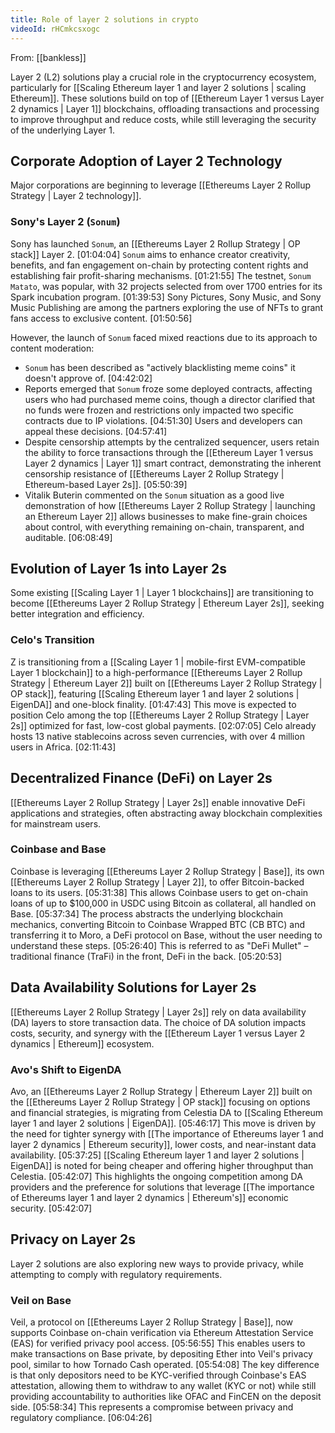 ```yaml
---
title: Role of layer 2 solutions in crypto
videoId: rHCmkcsxogc
---
```


From: [[bankless]] <br/> 

Layer 2 (L2) solutions play a crucial role in the cryptocurrency ecosystem, particularly for [[Scaling Ethereum layer 1 and layer 2 solutions | scaling Ethereum]]. These solutions build on top of [[Ethereum Layer 1 versus Layer 2 dynamics | Layer 1]] blockchains, offloading transactions and processing to improve throughput and reduce costs, while still leveraging the security of the underlying Layer 1.

## Corporate Adoption of Layer 2 Technology

Major corporations are beginning to leverage [[Ethereums Layer 2 Rollup Strategy | Layer 2 technology]].

### Sony's Layer 2 (`Sonum`)
Sony has launched `Sonum`, an [[Ethereums Layer 2 Rollup Strategy | OP stack]] Layer 2. <a class="yt-timestamp" data-t="01:04:04">[01:04:04]</a> `Sonum` aims to enhance creator creativity, benefits, and fan engagement on-chain by protecting content rights and establishing fair profit-sharing mechanisms. <a class="yt-timestamp" data-t="01:21:55">[01:21:55]</a> The testnet, `Sonum Matato`, was popular, with 32 projects selected from over 1700 entries for its Spark incubation program. <a class="yt-timestamp" data-t="01:39:53">[01:39:53]</a> Sony Pictures, Sony Music, and Sony Music Publishing are among the partners exploring the use of NFTs to grant fans access to exclusive content. <a class="yt-timestamp" data-t="01:50:56">[01:50:56]</a>

However, the launch of `Sonum` faced mixed reactions due to its approach to content moderation:
*   `Sonum` has been described as "actively blacklisting meme coins" it doesn't approve of. <a class="yt-timestamp" data-t="04:42:02">[04:42:02]</a>
*   Reports emerged that `Sonum` froze some deployed contracts, affecting users who had purchased meme coins, though a director clarified that no funds were frozen and restrictions only impacted two specific contracts due to IP violations. <a class="yt-timestamp" data-t="04:51:30">[04:51:30]</a> Users and developers can appeal these decisions. <a class="yt-timestamp" data-t="04:57:41">[04:57:41]</a>
*   Despite censorship attempts by the centralized sequencer, users retain the ability to force transactions through the [[Ethereum Layer 1 versus Layer 2 dynamics | Layer 1]] smart contract, demonstrating the inherent censorship resistance of [[Ethereums Layer 2 Rollup Strategy | Ethereum-based Layer 2s]]. <a class="yt-timestamp" data-t="05:50:39">[05:50:39]</a>
*   Vitalik Buterin commented on the `Sonum` situation as a good live demonstration of how [[Ethereums Layer 2 Rollup Strategy | launching an Ethereum Layer 2]] allows businesses to make fine-grain choices about control, with everything remaining on-chain, transparent, and auditable. <a class="yt-timestamp" data-t="06:08:49">[06:08:49]</a>

## Evolution of Layer 1s into Layer 2s

Some existing [[Scaling Layer 1 | Layer 1 blockchains]] are transitioning to become [[Ethereums Layer 2 Rollup Strategy | Ethereum Layer 2s]], seeking better integration and efficiency.

### Celo's Transition
Z is transitioning from a [[Scaling Layer 1 | mobile-first EVM-compatible Layer 1 blockchain]] to a high-performance [[Ethereums Layer 2 Rollup Strategy | Ethereum Layer 2]] built on [[Ethereums Layer 2 Rollup Strategy | OP stack]], featuring [[Scaling Ethereum layer 1 and layer 2 solutions | EigenDA]] and one-block finality. <a class="yt-timestamp" data-t="01:47:43">[01:47:43]</a> This move is expected to position Celo among the top [[Ethereums Layer 2 Rollup Strategy | Layer 2s]] optimized for fast, low-cost global payments. <a class="yt-timestamp" data-t="02:07:05">[02:07:05]</a> Celo already hosts 13 native stablecoins across seven currencies, with over 4 million users in Africa. <a class="yt-timestamp" data-t="02:11:43">[02:11:43]</a>

## Decentralized Finance (DeFi) on Layer 2s

[[Ethereums Layer 2 Rollup Strategy | Layer 2s]] enable innovative DeFi applications and strategies, often abstracting away blockchain complexities for mainstream users.

### Coinbase and Base
Coinbase is leveraging [[Ethereums Layer 2 Rollup Strategy | Base]], its own [[Ethereums Layer 2 Rollup Strategy | Layer 2]], to offer Bitcoin-backed loans to its users. <a class="yt-timestamp" data-t="05:31:38">[05:31:38]</a> This allows Coinbase users to get on-chain loans of up to $100,000 in USDC using Bitcoin as collateral, all handled on Base. <a class="yt-timestamp" data-t="05:37:34">[05:37:34]</a> The process abstracts the underlying blockchain mechanics, converting Bitcoin to Coinbase Wrapped BTC (CB BTC) and transferring it to Moro, a DeFi protocol on Base, without the user needing to understand these steps. <a class="yt-timestamp" data-t="05:26:40">[05:26:40]</a> This is referred to as "DeFi Mullet" – traditional finance (TraFi) in the front, DeFi in the back. <a class="yt-timestamp" data-t="05:20:53">[05:20:53]</a>

## Data Availability Solutions for Layer 2s

[[Ethereums Layer 2 Rollup Strategy | Layer 2s]] rely on data availability (DA) layers to store transaction data. The choice of DA solution impacts costs, security, and synergy with the [[Ethereum Layer 1 versus Layer 2 dynamics | Ethereum]] ecosystem.

### Avo's Shift to EigenDA
Avo, an [[Ethereums Layer 2 Rollup Strategy | Ethereum Layer 2]] built on the [[Ethereums Layer 2 Rollup Strategy | OP stack]] focusing on options and financial strategies, is migrating from Celestia DA to [[Scaling Ethereum layer 1 and layer 2 solutions | EigenDA]]. <a class="yt-timestamp" data-t="05:46:17">[05:46:17]</a> This move is driven by the need for tighter synergy with [[The importance of Ethereums layer 1 and layer 2 dynamics | Ethereum security]], lower costs, and near-instant data availability. <a class="yt-timestamp" data-t="05:37:25">[05:37:25]</a> [[Scaling Ethereum layer 1 and layer 2 solutions | EigenDA]] is noted for being cheaper and offering higher throughput than Celestia. <a class="yt-timestamp" data-t="05:42:07">[05:42:07]</a> This highlights the ongoing competition among DA providers and the preference for solutions that leverage [[The importance of Ethereums layer 1 and layer 2 dynamics | Ethereum's]] economic security. <a class="yt-timestamp" data-t="05:42:07">[05:42:07]</a>

## Privacy on Layer 2s

Layer 2 solutions are also exploring new ways to provide privacy, while attempting to comply with regulatory requirements.

### Veil on Base
Veil, a protocol on [[Ethereums Layer 2 Rollup Strategy | Base]], now supports Coinbase on-chain verification via Ethereum Attestation Service (EAS) for verified privacy pool access. <a class="yt-timestamp" data-t="05:56:55">[05:56:55]</a> This enables users to make transactions on Base private, by depositing Ether into Veil's privacy pool, similar to how Tornado Cash operated. <a class="yt-timestamp" data-t="05:54:08">[05:54:08]</a> The key difference is that only depositors need to be KYC-verified through Coinbase's EAS attestation, allowing them to withdraw to any wallet (KYC or not) while still providing accountability to authorities like OFAC and FinCEN on the deposit side. <a class="yt-timestamp" data-t="05:58:34">[05:58:34]</a> This represents a compromise between privacy and regulatory compliance. <a class="yt-timestamp" data-t="06:04:26">[06:04:26]</a>